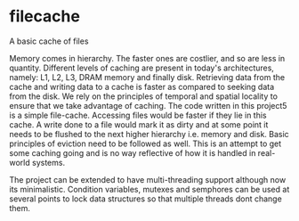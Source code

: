 filecache
=========

A basic cache of files

Memory comes in hierarchy. The faster ones are costlier, and so are less in quantity. Different levels of caching are
present in today's architectures, namely: L1, L2, L3, DRAM memory and finally disk. Retrieving data from the cache
and writing data to a cache is faster as compared to seeking data from the disk.
We rely on the principles of temporal and spatial locality to ensure that we take advantage of caching. The code
written in this project5 is a simple file-cache. Accessing files would be faster if they lie in this cache.
A write done to a file would mark it as dirty and at some point it needs to be flushed to the next higher hierarchy
i.e. memory and disk. Basic principles of eviction need to be followed as well. This is an attempt to get some 
caching going and is no way reflective of how it is handled in real-world systems.

The project can be extended to have multi-threading support although now its minimalistic. Condition variables, mutexes
and semphores can be used at several points to lock data structures so that multiple threads dont change them.

